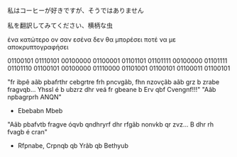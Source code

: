 私はコーヒーが好きですが、そうではありません

私を翻訳してみてください、横柄な虫

ένα κατώτερο ον σαν εσένα δεν θα μπορέσει ποτέ να με αποκρυπτογραφήσει

01100101 01110101 00100000 01100001 01101101 01101111 00100000 01101111 01101110 01100101 00100000 01110000 01101001 01100101 01100011 01100101 

"fr ibpê aãb pbafrthr cebgrtre frh pncvgãb, fhn nzovçãb aãb grz b zrabe fragvqb... Yhssl é b ubzrz dhr veá fr gbeane b Erv qbf Cvengnf!!!"
"Aãb npbagrprh ANQN"
- Ebebabn Mbeb

"Aãb pbafvtb fragve óqvb qndhryrf dhr rfgãb nonvkb qr zvz... B dhr rh fvagb é cran"
- Rfpnabe, Crpnqb qb Yrãb qb Bethyub

